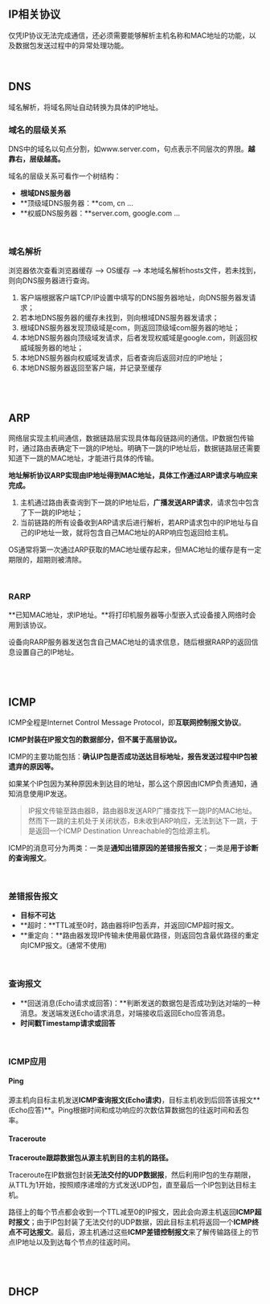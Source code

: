 ## IP相关协议

仅凭IP协议无法完成通信，还必须需要能够解析主机名称和MAC地址的功能，以及数据包发送过程中的异常处理功能。

<br>

## DNS

域名解析，将域名网址自动转换为具体的IP地址。

### 域名的层级关系

DNS中的域名以句点分割，如www.server.com，句点表示不同层次的界限。**越靠右，层级越高。**

域名的层级关系可看作一个树结构：

- **根域DNS服务器**
- **顶级域DNS服务器：**com, cn ...
- **权威DNS服务器：**server.com, google.com ...

<br>

### 域名解析

浏览器依次查看浏览器缓存 --> OS缓存 --> 本地域名解析hosts文件，若未找到，则向DNS服务器进行查询。

1. 客户端根据客户端TCP/IP设置中填写的DNS服务器地址，向DNS服务器发请求；
2. 若本地DNS服务器的缓存未找到，则向根域DNS服务器发请求；
3. 根域DNS服务器发现顶级域是com，则返回顶级域com服务器的地址；
4. 本地DNS服务器向顶级域发请求，后者发现权威域是google.com，则返回权威域服务器的地址；
5. 本地DNS服务器向权威域发请求，后者查询后返回对应的IP地址；
6. 本地DNS服务器返回至客户端，并记录至缓存

<br>

<br>

## ARP

网络层实现主机间通信，数据链路层实现具体每段链路间的通信。IP数据包传输时，通过路由表确定下一跳的IP地址。明确下一跳的IP地址后，数据链路层还需要知道下一跳的MAC地址，才能进行具体的传输。

**地址解析协议ARP实现由IP地址得到MAC地址，具体工作通过ARP请求与响应来完成。**

1. 主机通过路由表查询到下一跳的IP地址后，**广播发送ARP请求**，请求包中包含了下一跳的IP地址；
2. 当前链路的所有设备收到ARP请求后进行解析，若ARP请求包中的IP地址与自己的IP地址一致，就将包含自己MAC地址的ARP响应包返回给主机。

OS通常将第一次通过ARP获取的MAC地址缓存起来，但MAC地址的缓存是有一定期限的，超期则被清除。

<br>

### RARP

**已知MAC地址，求IP地址。**将打印机服务器等小型嵌入式设备接入网络时会用到该协议。

设备向RARP服务器发送包含自己MAC地址的请求信息，随后根据RARP的返回信息设置自己的IP地址。

<br>

<br>

## ICMP

ICMP全程是Internet Control Message Protocol，即**互联网控制报文协议**。

**ICMP封装在IP报文包的数据部分，但不属于高层协议。**

ICMP的主要功能包括：**确认IP包是否成功送达目标地址，报告发送过程中IP包被遗弃的原因等。**

如果某个IP包因为某种原因未到达目的地址，那么这个原因由ICMP负责通知，通知消息使用IP发送。

> IP报文传输至路由器B，路由器B发送ARP广播查找下一跳IP的MAC地址。然而下一跳的主机处于关闭状态，B未收到ARP响应，无法到达下一跳，于是返回一个ICMP Destination Unreachable的包给源主机。

ICMP的消息可分为两类：一类是**通知出错原因的差错报告报文**；一类是**用于诊断的查询报文**。

<br>

### 差错报告报文

- **目标不可达**
- **超时：**TTL减至0时，路由器将IP包丢弃，并返回ICMP超时报文。
- **重定向：**路由器发现IP传输未使用最优路径，则返回包含最优路径的重定向ICMP报文。(通常不使用)

<br>

### 查询报文

- **回送消息(Echo请求或回答)：**判断发送的数据包是否成功到达对端的一种消息。发送端发送Echo请求消息，对端接收后返回Echo应答消息。
- **时间戳Timestamp请求或回答**

<br>

### ICMP应用

#### Ping

源主机向目标主机发送**ICMP查询报文(Echo请求)**，目标主机收到后回答该报文**(Echo应答)**。Ping根据时间和成功响应的次数估算数据包的往返时间和丢包率。

#### Traceroute

**Traceroute跟踪数据包从源主机到目的主机的路径。**

Traceroute在IP数据包封装**无法交付的UDP数据报**，然后利用IP包的生存期限，从TTL为1开始，按照顺序递增的方式发送UDP包，直至最后一个IP包到达目标主机。

路径上的每个节点都会收到一个TTL减至0的IP报文，因此会向源主机返回**ICMP超时报文**；由于IP包封装了无法交付的UDP数据，因此目标主机将返回一个**ICMP终点不可达报文**。最后，源主机通过这些**ICMP差错控制报文**来了解传输路径上的节点IP地址以及到达每个节点的往返时间。

<br>

<br>

## DHCP